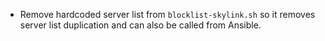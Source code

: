- Remove hardcoded server list from `blocklist-skylink.sh` so it removes server
  list duplication and can also be called from Ansible.